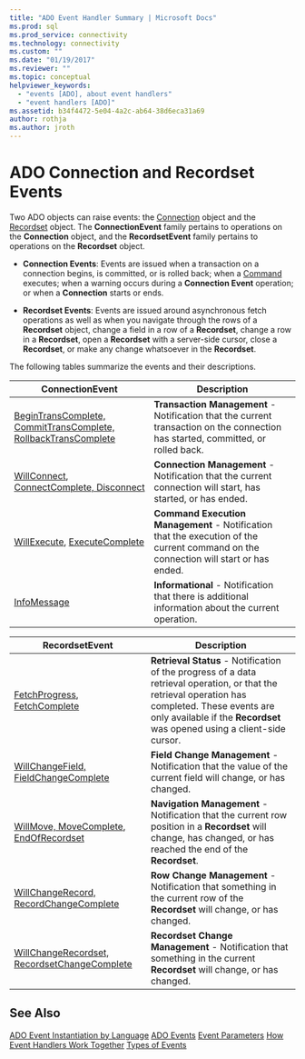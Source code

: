 ```yaml
---
title: "ADO Event Handler Summary | Microsoft Docs"
ms.prod: sql
ms.prod_service: connectivity
ms.technology: connectivity
ms.custom: ""
ms.date: "01/19/2017"
ms.reviewer: ""
ms.topic: conceptual
helpviewer_keywords:
  - "events [ADO], about event handlers"
  - "event handlers [ADO]"
ms.assetid: b34f4472-5e04-4a2c-ab64-38d6eca31a69
author: rothja
ms.author: jroth
---
```

# ADO Connection and Recordset Events
Two ADO objects can raise events: the [Connection](../../../ado/reference/ado-api/connection-object-ado.md) object and the [Recordset](../../../ado/reference/ado-api/recordset-object-ado.md) object. The **ConnectionEvent** family pertains to operations on the **Connection** object, and the **RecordsetEvent** family pertains to operations on the **Recordset** object.

-   **Connection Events**: Events are issued when a transaction on a connection begins, is committed, or is rolled back; when a [Command](../../../ado/reference/ado-api/command-object-ado.md) executes; when a warning occurs during a **Connection Event** operation; or when a **Connection** starts or ends.

-   **Recordset Events**: Events are issued around asynchronous fetch operations as well as when you navigate through the rows of a **Recordset** object, change a field in a row of a **Recordset**, change a row in a **Recordset**, open a **Recordset** with a server-side cursor, close a **Recordset**, or make any change whatsoever in the **Recordset**.

 The following tables summarize the events and their descriptions.

|ConnectionEvent|Description|
|---------------------|-----------------|
|[BeginTransComplete, CommitTransComplete, RollbackTransComplete](../../../ado/reference/ado-api/begintranscomplete-committranscomplete-and-rollbacktranscomplete-events-ado.md)|**Transaction Management** - Notification that the current transaction on the connection has started, committed, or rolled back.|
|[WillConnect](../../../ado/reference/ado-api/willconnect-event-ado.md), [ConnectComplete, Disconnect](../../../ado/reference/ado-api/connectcomplete-and-disconnect-events-ado.md)|**Connection Management** - Notification that the current connection will start, has started, or has ended.|
|[WillExecute](../../../ado/reference/ado-api/willexecute-event-ado.md), [ExecuteComplete](../../../ado/reference/ado-api/executecomplete-event-ado.md)|**Command Execution Management** - Notification that the execution of the current command on the connection will start or has ended.|
|[InfoMessage](../../../ado/reference/ado-api/infomessage-event-ado.md)|**Informational** - Notification that there is additional information about the current operation.|

|RecordsetEvent|Description|
|--------------------|-----------------|
|[FetchProgress](../../../ado/reference/ado-api/fetchprogress-event-ado.md), [FetchComplete](../../../ado/reference/ado-api/fetchcomplete-event-ado.md)|**Retrieval Status** - Notification of the progress of a data retrieval operation, or that the retrieval operation has completed. These events are only available if the **Recordset** was opened using a client-side cursor.|
|[WillChangeField, FieldChangeComplete](../../../ado/reference/ado-api/willchangefield-and-fieldchangecomplete-events-ado.md)|**Field Change Management** - Notification that the value of the current field will change, or has changed.|
|[WillMove, MoveComplete](../../../ado/reference/ado-api/willmove-and-movecomplete-events-ado.md), [EndOfRecordset](../../../ado/reference/ado-api/endofrecordset-event-ado.md)|**Navigation Management** - Notification that the current row position in a **Recordset** will change, has changed, or has reached the end of the **Recordset**.|
|[WillChangeRecord, RecordChangeComplete](../../../ado/reference/ado-api/willchangerecord-and-recordchangecomplete-events-ado.md)|**Row Change Management** - Notification that something in the current row of the **Recordset** will change, or has changed.|
|[WillChangeRecordset, RecordsetChangeComplete](../../../ado/reference/ado-api/willchangerecordset-and-recordsetchangecomplete-events-ado.md)|**Recordset Change Management** - Notification that something in the current **Recordset** will change, or has changed.|

## See Also
 [ADO Event Instantiation by Language](../../../ado/guide/data/ado-event-instantiation-by-language.md)
 [ADO Events](../../../ado/reference/ado-api/ado-events.md)
 [Event Parameters](../../../ado/guide/data/event-parameters.md)
 [How Event Handlers Work Together](../../../ado/guide/data/how-event-handlers-work-together.md)
 [Types of Events](../../../ado/guide/data/types-of-events.md)
